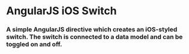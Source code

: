 # AngularJS iOS Switch
### A simple AngularJS directive which creates an iOS-styled switch. The switch is connected to a data model and can be toggled on and off.